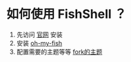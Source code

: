 # 如何使用 FishShell ？
1. 先访问 [官网](https://fishshell.com/) 安装
2. 安装 [oh-my-fish](https://github.com/oh-my-fish/oh-my-fish) 
3. 配置需要的主题等等 [fork的主题](https://github.com/YoungDeeZH/fish-theme-eden)